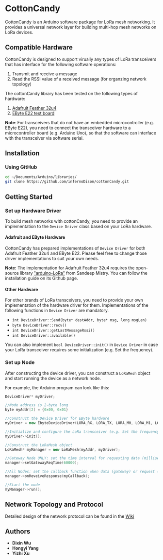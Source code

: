 # CottonCandy
CottonCandy is an Arduino software package for LoRa mesh networking. It provides a universal network layer for building multi-hop mesh networks on LoRa devices.

## Compatible Hardware
CottonCandy is designed to support virually any types of LoRa transceivers that has interface for the following software operations:
1. Transmit and receive a message
2. Read the RSSI value of a received message (for organzing network topology)

The cottonCandy library has been tested on the following types of hardware:
1. [Adafruit Feather 32u4](https://www.adafruit.com/product/3078)
2. [EByte E22 test board](http://www.ebyte.com/en/pdf-down.aspx?id=1039) 

**Note**: For transceivers that do not have an embedded microcontroller (e.g. EByte E22), you need to connect the transceiver hardware to a microcontroller board (e.g. Arduino Uno), so that the software can interface with the transceiver via software serial.

## Installation
### Using GitHub
```sh
cd ~/Documents/Arduino/libraries/
git clone https://github.com/infernoDison/cottonCandy.git
```

## Getting Started

### Set up Hardware Driver
To build mesh networks with cottonCandy, you need to provide an implementation to the `Device Driver` class based on your LoRa hardware. 

#### Adafruit and EByte Hardware
CottonCandy has prepared implementations of `Device Driver` for both Adafruit Feather 32u4 and EByte E22. Please feel free to change those driver implementations to suit your own needs.

**Note:** The implementation for Adafruit Feather 32u4 requires the open-source library ["arduino-LoRa"](https://www.github.com/sandeepmistry/arduino-LoRa) from Sandeep Mistry. You can follow the installation guide on its Github page.

#### Other Hardware
For other brands of LoRa transceivers, you need to provide your own implementation of the hardware driver
for them. Implementations of the following functions in `Device Driver` are mandatory.

* `int DeviceDriver::Send(byte* destAddr, byte* msg, long msgLen)`
* `byte DeviceDriver::recv()`
* `int DeviceDriver::getLastMessageRssi()`
* `int DeviceDriver::available()`

You can also implement `bool DeviceDriver::init()` in `Device Driver` in case your LoRa transceiver requires some initialization (e.g. Set the frequency).

### Set up Node
After constructing the device driver, you can construct a `LoRaMesh` object and start running the device as a network node. 

For example, the Arduino program can look like this:

```cpp
DeviceDriver* myDriver;

//Node address is 2-byte long
byte myAddr[2] = {0x00, 0x01}

//Construct the Device Driver for EByte hardware
myDriver = new EbyteDeviceDriver(LORA_RX, LORA_TX, LORA_M0, LORA_M1, LORA_AUX, myAddr, 0x09);

//Initialize and configure the LoRa transceiver (e.g. Set the frequency)
myDriver->init();

//Construct the LoRaMesh object
LoRaMesh* myManager = new LoRaMesh(myAddr, myDriver);

//Gateway Node ONLY: set the time interval for requesting data (milliseconds)
manager->setGatewayReqTime(60000);

//All Nodes: set the callback function when data (gateway) or request (regular nodes) are received
manager->onReveiveResponse(myCallback);

//Start the node
myManager->run();
```

## Network Topology and Protocol
Detailed design of the network protocol can be found in the [Wiki](https://github.com/infernoDison/cottonCandy/wiki)

## Authors
* **Dixin Wu**
* **Hongyi Yang**
* **Yizhi Xu**
